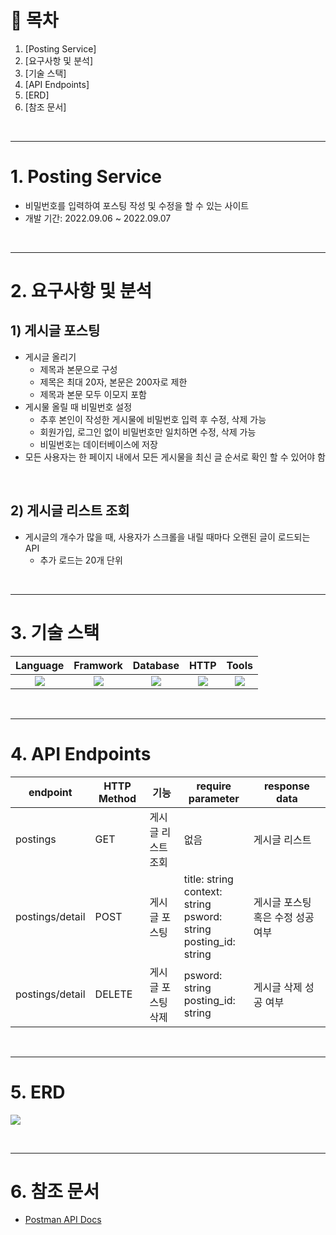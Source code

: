 # 📎 목차

1. [Posting Service]
2. [요구사항 및 분석]
4. [기술 스택]
5. [API Endpoints]
6. [ERD]
7. [참조 문서]

<br>

---

# 1. Posting Service
- 비밀번호를 입력하여 포스팅 작성 및 수정을 할 수 있는 사이트
- 개발 기간: 2022.09.06 ~ 2022.09.07

<br>

---


# 2. 요구사항 및 분석

## 1) 게시글 포스팅

- 게시글 올리기
    - 제목과 본문으로 구성
    - 제목은 최대 20자, 본문은 200자로 제한
    - 제목과 본문 모두 이모지 포함
- 게시물 올릴 때 비밀번호 설정
    - 추후 본인이 작성한 게시물에 비밀번호 입력 후 수정, 삭제 가능
    - 회원가입, 로그인 없이 비밀번호만 일치하면 수정, 삭제 가능
    - 비밀번호는 데이터베이스에 저장
- 모든 사용자는 한 페이지 내에서 모든 게시물을 최신 글 순서로 확인 할 수 있어야 함

<br>

## 2) 게시글 리스트 조회

- 게시글의 개수가 많을 때, 사용자가 스크롤을 내릴 때마다 오랜된 글이 로드되는 API
    - 추가 로드는 20개 단위


<br>

---



# 3. 기술 스택
Language | Framwork | Database | HTTP | Tools
| :----------------------------------------------------------------------------------------------------: | :----------------------------------------------------------------------------------------------------: | :--------------------------------------------------------------------------------------------------: | :----------------------------------------------------------------------------------------------------------: | :------------------------------------------------------------------------------------------------------: | 
| <img src="https://img.shields.io/badge/python-3776AB?style=for-the-badge&logo=python&logoColor=white"> | <img src="https://img.shields.io/badge/django-092E20?style=for-the-badge&logo=django&logoColor=white"> | <img src="https://img.shields.io/badge/mysql-4479A1?style=for-the-badge&logo=mysql&logoColor=white"> | <img src="https://img.shields.io/badge/postman-FF6C37?style=for-the-badge&logo=postman&logoColor=white"> | <img src="https://img.shields.io/badge/git-F05032?style=for-the-badge&logo=git&logoColor=white"> 


<br>

---

# 4. API Endpoints
| endpoint | HTTP Method | 기능   | require parameter                                                                                                   | response data |
|----------|-------------|------|---------------------------------------------------------------------------------------------------------------------|---------------|
| postings  | GET   | 게시글 리스트 조회 |  없음  | 게시글 리스트 |
| postings/detail  | POST     | 게시글 포스팅  | title: string <br/>context: string <br/> psword: string <br/> posting_id: string   | 게시글 포스팅 혹은 수정 성공 여부   |
| postings/detail  | DELETE   | 게시글 포스팅 삭제|  psword: string <br/> posting_id: string  | 게시글 삭제 성공 여부 |


<br>

---

# 5. ERD
![](https://user-images.githubusercontent.com/65996045/188551914-6d04a270-c673-4b26-bb8d-247821186172.png)

<br>

---

# 6. 참조 문서
- [Postman API Docs](https://documenter.getpostman.com/view/21254145/VV4xww9H)


